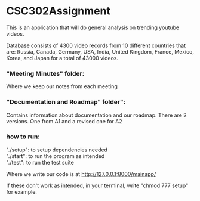 # CSC302Assignment
This is an application that will do general analysis on trending youtube videos.

Database consists of 4300 video records from 10 different countries that are: Russia, Canada, Germany, USA, India, United Kingdom, France, Mexico, Korea, and Japan for a total of 43000 videos.

### "Meeting Minutes" folder: 
  Where we keep our notes from each meeting

### "Documentation and Roadmap" folder": 
  Contains information about documentation and our roadmap.
  There are 2 versions. One from A1 and a revised one for A2

### how to run:     
  "./setup": to setup dependencies needed    
  "./start": to run the program as intended    
  "./test": to run the test suite   

  Where we write our code is at http://127.0.0.1:8000/mainapp/
  
  If these don't work as intended, in your terminal, write "chmod 777 setup" for example. 
  
